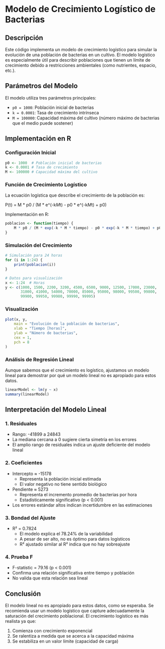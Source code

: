 # Modelo de Crecimiento Logístico de Bacterias

## Descripción
Este código implementa un modelo de crecimiento logístico para simular la evolución de una población de bacterias en un cultivo. El modelo logístico es especialmente útil para describir poblaciones que tienen un límite de crecimiento debido a restricciones ambientales (como nutrientes, espacio, etc.).

## Parámetros del Modelo
El modelo utiliza tres parámetros principales:
- `p0 = 1000`: Población inicial de bacterias
- `k = 0.0001`: Tasa de crecimiento intrínseca
- `M = 100000`: Capacidad máxima del cultivo (número máximo de bacterias que el medio puede sostener)

## Implementación en R

### Configuración Inicial
```R
p0 <- 1000  # Población inicial de bacterias
k <- 0.0001 # Tasa de crecimiento
M <- 100000 # Capacidad máxima del cultivo
```

### Función de Crecimiento Logístico
La ecuación logística que describe el crecimiento de la población es:

P(t) = M * p0 / (M * e^(-k*M*t) - p0 * e^(-k*M*t) + p0)

Implementación en R:
```R
poblacion <- function(tiempo) {
    M * p0 / (M * exp(-k * M * tiempo) - p0 * exp(-k * M * tiempo) + p0)
}
```

### Simulación del Crecimiento
```R
# Simulación para 24 horas
for (i in 1:24) {
    print(poblacion(i))
}

# Datos para visualización
x <- 1:24  # Horas
y <- c(1000, 1500, 2200, 3200, 4500, 6500, 9000, 12500, 17000, 23000,
       31000, 41000, 54000, 70000, 85000, 95000, 98000, 99500, 99800,
       99900, 99950, 99980, 99990, 99995)
```

### Visualización
```R
plot(x, y,
    main = "Evolución de la población de bacterias",
    xlab = "Tiempo [horas]",
    ylab = "Número de bacterias",
    cex = 1,
    pch = 8
)
```

### Análisis de Regresión Lineal
Aunque sabemos que el crecimiento es logístico, ajustamos un modelo lineal para demostrar por qué un modelo lineal no es apropiado para estos datos.

```R
linearModel <- lm(y ~ x)
summary(linearModel)
```

## Interpretación del Modelo Lineal

### 1. Residuales
- Rango: -41899 a 24843
- La mediana cercana a 0 sugiere cierta simetría en los errores
- El amplio rango de residuales indica un ajuste deficiente del modelo lineal

### 2. Coeficientes
- Intercepto ≈ -15178
  - Representa la población inicial estimada
  - El valor negativo no tiene sentido biológico
- Pendiente ≈ 5273
  - Representa el incremento promedio de bacterias por hora
  - Estadísticamente significativo (p < 0.001)
- Los errores estándar altos indican incertidumbre en las estimaciones

### 3. Bondad del Ajuste
- R² = 0.7824
  - El modelo explica el 78.24% de la variabilidad
  - A pesar de ser alto, no es óptimo para datos logísticos
  - R² ajustado similar al R² indica que no hay sobreajuste

### 4. Prueba F
- F-statistic = 79.16 (p < 0.001)
- Confirma una relación significativa entre tiempo y población
- No valida que esta relación sea lineal

## Conclusión
El modelo lineal no es apropiado para estos datos, como se esperaba. Se recomienda usar un modelo logístico que capture adecuadamente la saturación del crecimiento poblacional. El crecimiento logístico es más realista ya que:
1. Comienza con crecimiento exponencial
2. Se ralentiza a medida que se acerca a la capacidad máxima
3. Se estabiliza en un valor límite (capacidad de carga) 